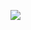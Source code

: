 
  <a target="_blank"><img src="https://mir-s3-cdn-cf.behance.net/project_modules/fs/3020de142914517.627080a5767d7.png" target="_blank"></a>
